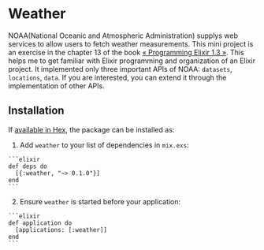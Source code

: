 # Weather

NOAA(National Oceanic and Atmospheric Administration) supplys web services to allow users to fetch weather measurements. This mini project is an exercise in the chapter 13 of the book [« Programming Elixir 1.3 »](https://pragprog.com/book/elixir13/programming-elixir-1-3). This helps me to get familiar with Elixir programming and organization of an Elixir project. It implemented only three important APIs of NOAA: `datasets`, `locations`, `data`. If you are interested, you can extend it through the implementation of other APIs.

## Installation

If [available in Hex](https://hex.pm/docs/publish), the package can be installed as:

  1. Add `weather` to your list of dependencies in `mix.exs`:

    ```elixir
    def deps do
      [{:weather, "~> 0.1.0"}]
    end
    ```

  2. Ensure `weather` is started before your application:

    ```elixir
    def application do
      [applications: [:weather]]
    end
    ```

